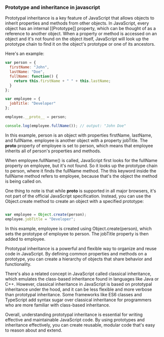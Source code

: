 ### Prototype and inheritance in javascript

Prototypal inheritance is a key feature of JavaScript that allows objects to inherit properties and methods from other objects. In JavaScript, every object has an internal [[Prototype]] property, which can be thought of as a reference to another object. When a property or method is accessed on an object and it's not found on the object itself, JavaScript will look up the prototype chain to find it on the object's prototype or one of its ancestors.

Here's an example:

```javascript
var person = {
  firstName: "John",
  lastName: "Doe",
  fullName: function() {
    return this.firstName + " " + this.lastName;
  }
};

var employee = {
  jobTitle: "Developer"
};

employee.__proto__ = person;

console.log(employee.fullName()); // output: "John Doe"


```

In this example, person is an object with properties firstName, lastName, and fullName. employee is another object with a property jobTitle. The __proto__ property of employee is set to person, which means that employee inherits all of person's properties and methods.

When employee.fullName() is called, JavaScript first looks for the fullName property on employee, but it's not found. So it looks up the prototype chain to person, where it finds the fullName method. The this keyword inside the fullName method refers to employee, because that's the object the method is being called on.


One thing to note is that while __proto__ is supported in all major browsers, it's not part of the official JavaScript specification. Instead, you can use the Object.create method to create an object with a specified prototype:

```javascript

var employee = Object.create(person);
employee.jobTitle = "Developer";

```

In this example, employee is created using Object.create(person), which sets the prototype of employee to person. The jobTitle property is then added to employee.

Prototypal inheritance is a powerful and flexible way to organize and reuse code in JavaScript. By defining common properties and methods on a prototype, you can create a hierarchy of objects that share behavior and functionality.

There's also a related concept in JavaScript called classical inheritance, which emulates the class-based inheritance found in languages like Java or C++. However, classical inheritance in JavaScript is based on prototypal inheritance under the hood, and it can be less flexible and more verbose than prototypal inheritance. Some frameworks like ES6 classes and TypeScript add syntax sugar over classical inheritance for programmers who are more familiar with class-based inheritance.

Overall, understanding prototypal inheritance is essential for writing effective and maintainable JavaScript code. By using prototypes and inheritance effectively, you can create reusable, modular code that's easy to reason about and extend.
